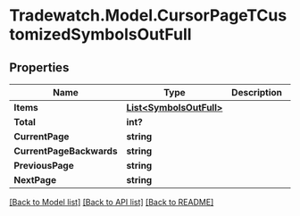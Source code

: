 # Tradewatch.Model.CursorPageTCustomizedSymbolsOutFull

## Properties

Name | Type | Description | Notes
------------ | ------------- | ------------- | -------------
**Items** | [**List&lt;SymbolsOutFull&gt;**](SymbolsOutFull.md) |  | 
**Total** | **int?** |  | [optional] 
**CurrentPage** | **string** |  | [optional] 
**CurrentPageBackwards** | **string** |  | [optional] 
**PreviousPage** | **string** |  | [optional] 
**NextPage** | **string** |  | [optional] 

[[Back to Model list]](../README.md#documentation-for-models) [[Back to API list]](../README.md#documentation-for-api-endpoints) [[Back to README]](../README.md)

